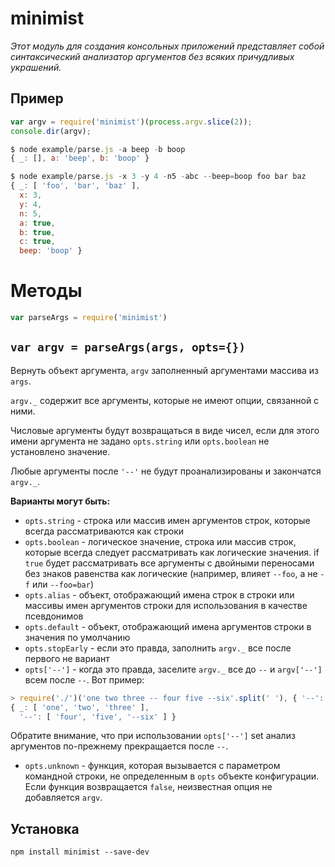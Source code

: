 # minimist

*Этот модуль для создания консольных приложений представляет собой синтаксический анализатор аргументов без всяких причудливых украшений.*

## Пример

```javascript
var argv = require('minimist')(process.argv.slice(2));
console.dir(argv);
```

```javascript
$ node example/parse.js -a beep -b boop
{ _: [], a: 'beep', b: 'boop' }
```

```javascript
$ node example/parse.js -x 3 -y 4 -n5 -abc --beep=boop foo bar baz
{ _: [ 'foo', 'bar', 'baz' ],
  x: 3,
  y: 4,
  n: 5,
  a: true,
  b: true,
  c: true,
  beep: 'boop' }
```

# Методы

```javascript
var parseArgs = require('minimist')
```

## `var argv = parseArgs(args, opts={})`

Вернуть объект аргумента, `argv` заполненный аргументами массива из `args`.

`argv._` содержит все аргументы, которые не имеют опции, связанной с ними.

Числовые аргументы будут возвращаться в виде чисел, если для этого имени аргумента не задано `opts.string` или `opts.boolean` не установлено значение.

Любые аргументы после `'--'` не будут проанализированы и закончатся `argv._`.

**Варианты могут быть:**

* `opts.string` - строка или массив имен аргументов строк, которые всегда рассматриваются как строки
* `opts.boolean` - логическое значение, строка или массив строк, которые всегда следует рассматривать как логические значения. if `true` будет рассматривать все аргументы с двойными переносами без знаков равенства как логические (например, влияет `--foo`, а не `-f` или `--foo=bar`)
* `opts.alias` - объект, отображающий имена строк в строки или массивы имен аргументов строки для использования в качестве псевдонимов
* `opts.default` - объект, отображающий имена аргументов строки в значения по умолчанию
* `opts.stopEarly` - если это правда, заполнить `argv._` все после первого не вариант
* `opts['--']` - когда это правда, заселите `argv._` все до `--` и `argv['--']` всем после `--`. Вот пример:

```javascript
> require('./')('one two three -- four five --six'.split(' '), { '--': true })
{ _: [ 'one', 'two', 'three' ],
  '--': [ 'four', 'five', '--six' ] }
```

Обратите внимание, что при использовании `opts['--']` set анализ аргументов по-прежнему прекращается после `--`.

* `opts.unknown` - функция, которая вызывается с параметром командной строки, не определенным в `opts` объекте конфигурации. Если функция возвращается `false`, неизвестная опция не добавляется `argv`.

## Установка

`npm install minimist --save-dev`
